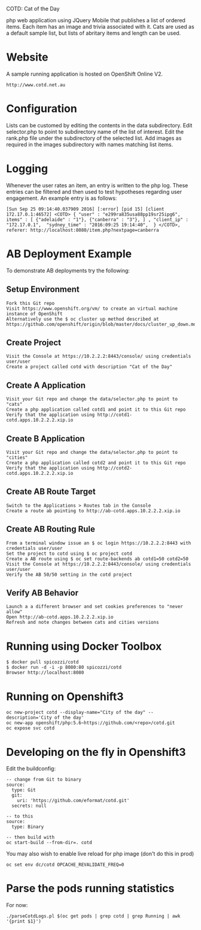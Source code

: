 
COTD: Cat of the Day

php web application using JQuery Mobile that publishes a list of ordered items. 
Each item has an image and trivia associated with it.
Cats are used as a default sample list, but lists of abritary items and length can be used.

# Website

A sample running application is hosted on OpenShift Online V2.

    http://www.cotd.net.au

# Configuration

Lists can be customed by editing the contents in the data subdirectory.
Edit selector.php to point to subdirectory name of the list of interest.
Edit the rank.php file under the subdirectory of the selected list.
Add images as required in the images subdirectory with names matching list items.

# Logging

Whenever the user rates an item, an entry is written to the php log.
These entries can be filtered and then used to test hypotheses regarding user engagement.
An example entry is as follows:

    [Sun Sep 25 09:14:40.037909 2016] [:error] [pid 15] [client 172.17.0.1:46572] <COTD> { "user" : "e299ra835usa88pp19sr25ipg6", items" : [ {"adelaide" : "1"}, {"canberra" : "3"}, ] , "client_ip" : "172.17.0.1",  "sydney_time" : "2016:09:25 19:14:40",  } </COTD>, referer: http://localhost:8080/item.php?nextpage=canberra

# AB Deployment Example

To demonstrate AB deployments try the following:

## Setup Environment
    Fork this Git repo
    Visit https://www.openshift.org/vm/ to create an virtual machine instance of OpenShift 
    Alternatively use the $ oc cluster up method described at https://github.com/openshift/origin/blob/master/docs/cluster_up_down.md#overview

## Create Project
    Visit the Console at https://10.2.2.2:8443/console/ using credentials user/user
    Create a project called cotd with description "Cat of the Day"

## Create A Application
    Visit your Git repo and change the data/selector.php to point to "cats"
    Create a php application called cotd1 and point it to this Git repo
    Verify that the application using http://cotd1-cotd.apps.10.2.2.2.xip.io

## Create B Application
    Visit your Git repo and change the data/selector.php to point to "cities"
    Create a php application called cotd2 and point it to this Git repo
    Verify that the application using http://cotd2-cotd.apps.10.2.2.2.xip.io

## Create AB Route Target
    Switch to the Applications > Routes tab in the Console
    Create a route ab pointing to http://ab-cotd.apps.10.2.2.2.xip.io
 
## Create AB Routing Rule
    From a terminal window issue an $ oc login https://10.2.2.2:8443 with credentials user/user 
    Set the project to cotd using $ oc project cotd
    Create a AB route using $ oc set route-backends ab cotd1=50 cotd2=50
    Visit the Console at https://10.2.2.2:8443/console/ using credentials user/user
    Verify the AB 50/50 setting in the cotd project

## Verify AB Behavior
    Launch a a different browser and set cookies preferences to "never allow"
    Open http://ab-cotd.apps.10.2.2.2.xip.io 
    Refresh and note changes between cats and cities versions


# Running using Docker Toolbox

    $ docker pull spicozzi/cotd
    $ docker run -d -i -p 8080:80 spicozzi/cotd
    Browser http://localhost:8080

# Running on Openshift3

    oc new-project cotd --display-name="City of the day" --description='City of the day'
    oc new-app openshift/php:5.6~https://github.com/<repo>/cotd.git
    oc expose svc cotd

# Developing on the fly in Openshift3

Edit the buildconfig:

    -- change from Git to binary
    source:
      type: Git
      git:
        uri: 'https://github.com/eformat/cotd.git'
      secrets: null

    -- to this
    source:
      type: Binary

    -- then build with
    oc start-build --from-dir=. cotd

You may also wish to enable live reload for php image (don't do this in prod)

    oc set env dc/cotd OPCACHE_REVALIDATE_FREQ=0

# Parse the pods running statistics

For now:

    ./parseCotdLogs.pl $(oc get pods | grep cotd | grep Running | awk '{print $1}')

